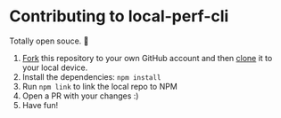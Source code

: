 # Contributing to local-perf-cli

Totally open souce. 🖤

1. [Fork](https://help.github.com/articles/fork-a-repo/) this repository to your own GitHub account and then [clone](https://help.github.com/articles/cloning-a-repository/) it to your local device.
2. Install the dependencies: `npm install`
3. Run `npm link` to link the local repo to NPM
4. Open a PR with your changes :)
5. Have fun!
